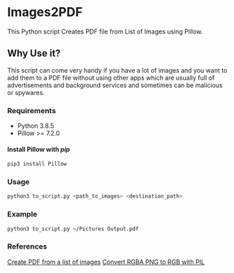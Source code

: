# Images2PDF

This Python script Creates PDF file from List of Images using Pillow.

## Why Use it?

This script can come very handy if you have a lot of images and you want to add them to a PDF file without using other apps
which are usually full of advertisements and background services and sometimes can be malicious or spywares.

### Requirements

+ Python 3.8.5
+ Pillow >= 7.2.0

#### Install Pillow with *pip*

```bash
pip3 install Pillow
```
### Usage

```bash
python3 to_script.py <path_to_images> <destination_path>
```

### Example

```bash
python3 to_script.py ~/Pictures Output.pdf
```

### References

[Create PDF from a list of images](https://stackoverflow.com/questions/27327513/create-pdf-from-a-list-of-images)
[Convert RGBA PNG to RGB with PIL](https://stackoverflow.com/questions/9166400/convert-rgba-png-to-rgb-with-pil)
